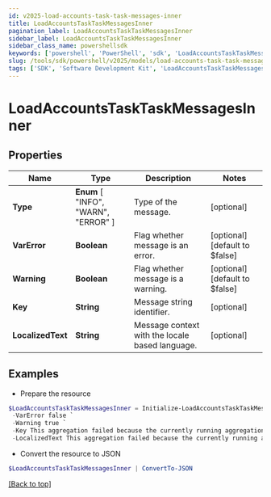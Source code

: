 ```yaml
---
id: v2025-load-accounts-task-task-messages-inner
title: LoadAccountsTaskTaskMessagesInner
pagination_label: LoadAccountsTaskTaskMessagesInner
sidebar_label: LoadAccountsTaskTaskMessagesInner
sidebar_class_name: powershellsdk
keywords: ['powershell', 'PowerShell', 'sdk', 'LoadAccountsTaskTaskMessagesInner', 'V2025LoadAccountsTaskTaskMessagesInner'] 
slug: /tools/sdk/powershell/v2025/models/load-accounts-task-task-messages-inner
tags: ['SDK', 'Software Development Kit', 'LoadAccountsTaskTaskMessagesInner', 'V2025LoadAccountsTaskTaskMessagesInner']
---
```



# LoadAccountsTaskTaskMessagesInner

## Properties

Name | Type | Description | Notes
------------ | ------------- | ------------- | -------------
**Type** |  **Enum** [  "INFO",    "WARN",    "ERROR" ] | Type of the message. | [optional] 
**VarError** | **Boolean** | Flag whether message is an error. | [optional] [default to $false]
**Warning** | **Boolean** | Flag whether message is a warning. | [optional] [default to $false]
**Key** | **String** | Message string identifier. | [optional] 
**LocalizedText** | **String** | Message context with the locale based language. | [optional] 

## Examples

- Prepare the resource
```powershell
$LoadAccountsTaskTaskMessagesInner = Initialize-LoadAccountsTaskTaskMessagesInner  -Type WARN `
 -VarError false `
 -Warning true `
 -Key This aggregation failed because the currently running aggregation must complete before the next one can start. `
 -LocalizedText This aggregation failed because the currently running aggregation must complete before the next one can start.
```

- Convert the resource to JSON
```powershell
$LoadAccountsTaskTaskMessagesInner | ConvertTo-JSON
```


[[Back to top]](#) 


